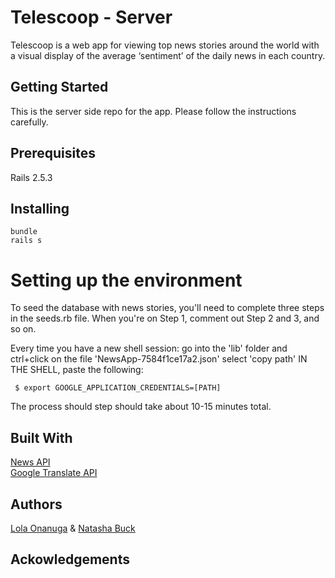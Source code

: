 # Telescoop - Server

Telescoop is a web app for viewing top news stories around the world with a visual display of the average ‘sentiment’ of the daily news in each country.


## Getting Started

This is the server side repo for the app. Please follow the instructions carefully.


## Prerequisites

Rails 2.5.3

## Installing

```
bundle
rails s
```

# Setting up the environment

To seed the database with news stories, you'll need to complete three steps in the seeds.rb file. When you're on Step 1, comment out Step 2 and 3, and so on. 

 Every time you have a new shell session:
     go into the 'lib' folder and ctrl+click on the file 'NewsApp-7584f1ce17a2.json'
    select 'copy path'
   IN THE SHELL, paste the following: 

   ```
    $ export GOOGLE_APPLICATION_CREDENTIALS=[PATH]
   ```

  

The process should step should take about 10-15 minutes total. 


## Built With


[News API](https://newsapi.org)<br>
[Google Translate API](https://cloud.google.com/translate)


## Authors

[Lola Onanuga](https://github.com/lollypop036) & [Natasha Buck](https://github.com/natashabuck)


## Ackowledgements
